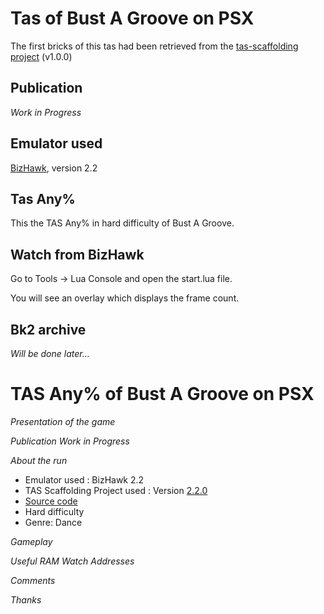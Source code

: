 # Tas of Bust A Groove on PSX

The first bricks of this tas had been retrieved from the [tas-scaffolding project](https://github.com/fullmoonissue/tas-scaffolding) (v1.0.0)

## Publication

_Work in Progress_

## Emulator used

[BizHawk](https://github.com/TASVideos/BizHawk), version 2.2

## Tas Any%

This the TAS Any% in hard difficulty of Bust A Groove.

## Watch from BizHawk

Go to Tools -> Lua Console and open the start.lua file.

You will see an overlay which displays the frame count.

## Bk2 archive

_Will be done later..._

# TAS Any% of Bust A Groove on PSX

_Presentation of the game_

_Publication Work in Progress_

_About the run_

* Emulator used : BizHawk 2.2
* TAS Scaffolding Project used : Version [2.2.0](https://github.com/fullmoonissue/tas-scaffolding/tree/2.2.0)
* [Source code](https://github.com/fullmoonissue/tas-bust-a-groove)
* Hard difficulty
* Genre: Dance

_Gameplay_

_Useful RAM Watch Addresses_

_Comments_

_Thanks_